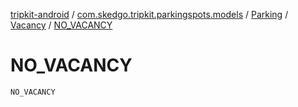 [tripkit-android](../../../index.md) / [com.skedgo.tripkit.parkingspots.models](../../index.md) / [Parking](../index.md) / [Vacancy](index.md) / [NO_VACANCY](./-n-o_-v-a-c-a-n-c-y.md)

# NO_VACANCY

`NO_VACANCY`